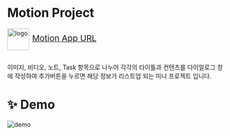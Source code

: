 # Motion Project
<div
  style="
    display: flex;
    align-items: center;
    ">
  <img 
  alt="logo" 
  src="https://user-images.githubusercontent.com/23496927/138845175-e18b75ef-d4a6-467e-86ca-857c31a82821.png"
  style="width: 50px; margin: 0 0.5em 1em 0;" />
  <a 
  href="https://motion-by-hj.netlify.app/" target="_blank"
  style="
  font-size: 1.2rem;
  margin-bottom: 1em;"
  >
  Motion App URL
  </a>
</div>

이미지, 비디오, 노트, Task 항목으로 나누어 각각의 타이틀과 컨텐츠를 다이얼로그 창에 작성하여 추가버튼을 누르면 해당 정보가 리스트업 되는 미니 프로젝트 입니다.

# ✨ Demo
![demo](https://user-images.githubusercontent.com/23496927/138843984-6a440592-25c6-4e3b-8701-fc46af5f7c78.gif)

